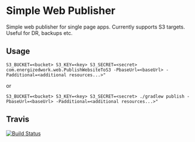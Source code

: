 # Simple Web Publisher

Simple web publisher for single page apps. Currently supports S3 targets. Useful for DR, backups etc.

## Usage 

    S3_BUCKET=<bucket> S3_KEY=<key> S3_SECRET=<secret> com.energizedwork.web.PublishWebsiteToS3 -PbaseUrl=<baseUrl> -Padditional=<additional resources...>"

or

    S3_BUCKET=<bucket> S3_KEY=<key> S3_SECRET=<secret> ./gradlew publish -PbaseUrl=<baseUrl> -Padditional=<additional resources...>"


## Travis

[![Build Status](https://travis-ci.org/guspower/publisher.svg?branch=master)](https://travis-ci.org/guspower/publisher)
